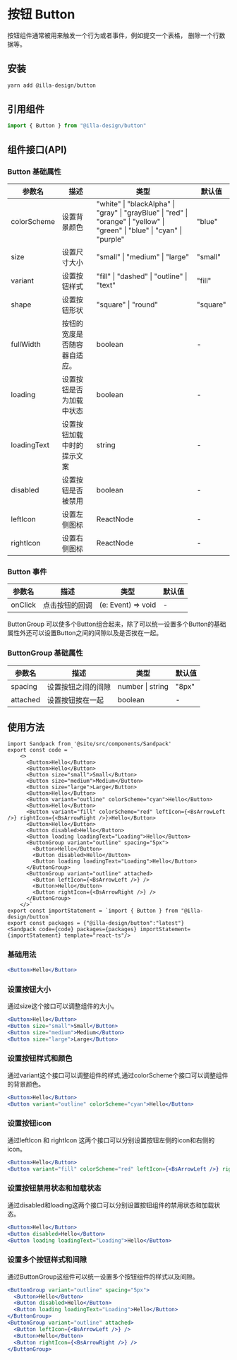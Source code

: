 # 按钮 Button

按钮组件通常被用来触发一个行为或者事件，例如提交一个表格， 删除一个行数据等。

## 安装

```bash
yarn add @illa-design/button
```

## 引用组件

```jsx
import { Button } from "@illa-design/button"
```

## 组件接口(API)

### Button 基础属性

| 参数名      | 描述                         | 类型                                                         | 默认值 |
| ----------- | ---------------------------- | ------------------------------------------------------------ | ------ |
| colorScheme | 设置背景颜色                 | "white" \| "blackAlpha" \| "gray" \| "grayBlue" \| "red" \| "orange" \| "yellow" \| "green" \| "blue"  \| "cyan" \| "purple" | "blue"   |
| size        | 设置尺寸大小                 | "small" \| "medium" \| "large"                               | "small"  |
| variant     | 设置按钮样式                 | "fill" \| "dashed" \| "outline" \| "text"                    | "fill"   |
| shape       | 设置按钮形状                 | "square" \| "round"                                          | "square" |
| fullWidth   | 按钮的宽度是否随容器自适应。 | boolean                                                      | -      |
| loading     | 设置按钮是否为加载中状态     | boolean                                                      | -      |
| loadingText | 设置按钮加载中时的提示文案   | string                                                       | -      |
| disabled    | 设置按钮是否被禁用           | boolean                                                      | -      |
| leftIcon    | 设置左侧图标                 | ReactNode                                                    | -      |
| rightIcon   | 设置右侧图标                 | ReactNode                                                    | -      |

### Button 事件

| 参数名  | 描述           | 类型               | 默认值 |
| ------- | -------------- | ------------------ | ------ |
| onClick | 点击按钮的回调 | (e: Event) => void | -      |

ButtonGroup 可以使多个Button组合起来，除了可以统一设置多个Button的基础属性外还可以设置Button之间的间隙以及是否挨在一起。

### ButtonGroup 基础属性

| 参数名   | 描述               | 类型             | 默认值 |
| -------- | ------------------ | ---------------- | ------ |
| spacing  | 设置按钮之间的间隙 | number \| string | "8px"    |
| attached | 设置按钮挨在一起   | boolean          | -      |

## 使用方法
```mdx-code-block
import Sandpack from '@site/src/components/Sandpack'
export const code = `
    <>
      <Button>Hello</Button>   
      <Button>Hello</Button>
      <Button size="small">Small</Button>
      <Button size="medium">Medium</Button>
      <Button size="large">Large</Button>
      <Button>Hello</Button>
      <Button variant="outline" colorScheme="cyan">Hello</Button>
      <Button>Hello</Button>
      <Button variant="fill" colorScheme="red" leftIcon={<BsArrowLeft />} rightIcon={<BsArrowRight />}>Hello</Button>
      <Button>Hello</Button>
      <Button disabled>Hello</Button>
      <Button loading loadingText="Loading">Hello</Button>
      <ButtonGroup variant="outline" spacing="5px">
        <Button>Hello</Button>
        <Button disabled>Hello</Button>
        <Button loading loadingText="Loading">Hello</Button>
      </ButtonGroup>
      <ButtonGroup variant="outline" attached>
        <Button leftIcon={<BsArrowLeft />} />
        <Button>Hello</Button>
        <Button rightIcon={<BsArrowRight />} />
      </ButtonGroup>
    </>`
export const importStatement = `import { Button } from "@illa-design/button`
export const packages = {"@illa-design/button":"latest"}
<Sandpack code={code} packages={packages} importStatement={importStatement} template="react-ts"/>
```


### 基础用法

```jsx
<Button>Hello</Button>
```

### 设置按钮大小

通过size这个接口可以调整组件的大小。

```jsx
<Button>Hello</Button>
<Button size="small">Small</Button>
<Button size="medium">Medium</Button>
<Button size="large">Large</Button>
```

### 设置按钮样式和颜色

通过variant这个接口可以调整组件的样式,通过colorScheme个接口可以调整组件的背景颜色。

```jsx
<Button>Hello</Button>
<Button variant="outline" colorScheme="cyan">Hello</Button>
```

### 设置按钮icon

通过leftIcon 和 rightIcon 这两个接口可以分别设置按钮左侧的icon和右侧的icon。

```jsx
<Button>Hello</Button>
<Button variant="fill" colorScheme="red" leftIcon={<BsArrowLeft />} rightIcon={<BsArrowRight />}>Hello</Button>
```

### 设置按钮禁用状态和加载状态

通过disabled和loading这两个接口可以分别设置按钮组件的禁用状态和加载状态。

```jsx
<Button>Hello</Button>
<Button disabled>Hello</Button>
<Button loading loadingText="Loading">Hello</Button>
```

### 设置多个按钮样式和间隙

通过ButtonGroup这组件可以统一设置多个按钮组件的样式以及间隙。

```jsx
<ButtonGroup variant="outline" spacing="5px">
  <Button>Hello</Button>
  <Button disabled>Hello</Button>
  <Button loading loadingText="Loading">Hello</Button>
</ButtonGroup>
<ButtonGroup variant="outline" attached>
  <Button leftIcon={<BsArrowLeft />} />
  <Button>Hello</Button>
  <Button rightIcon={<BsArrowRight />} />
</ButtonGroup>
```
